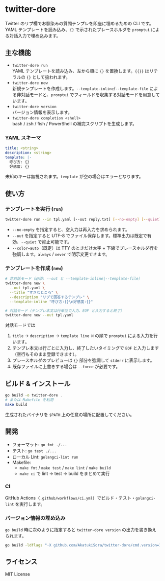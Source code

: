 # twitter-dore

Twitter のリプ欄でお馴染みの質問テンプレを即座に埋めるための CLI です。YAML テンプレートを読み込み、`{}` で示されたプレースホルダを `promptui` による対話入力で埋め込みます。

## 主な機能

- `twitter-dore run`  
  YAML テンプレートを読み込み、左から順に `{}` を置換します。`{{}}` はリテラルの `{}` として扱われます。
- `twitter-dore new`  
  新規テンプレートを作成します。`--template-inline`/`--template-file` による非対話モードと、`promptui` でフィールドを収集する対話モードを用意しています。
- `twitter-dore version`  
  バージョン情報を表示します。
- `twitter-dore completion <shell>`  
  bash / zsh / fish / PowerShell の補完スクリプトを生成します。

### YAML スキーマ

```yaml
title: <string>
description: <string>
template: |-
  呼び方: {}
  好感度: {}
```

未知のキーは無視されます。`template` が空の場合はエラーとなります。

## 使い方

### テンプレートを実行 (`run`)

```bash
twitter-dore run --in tpl.yaml [--out reply.txt] [--no-empty] [--quiet] [--color=auto|always|never]
```

- `--no-empty` を指定すると、空入力は再入力を求められます。
- `--out` を指定すると UTF-8 でファイル保存します。標準出力は既定で有効、`--quiet` で抑止可能です。
- `--color=auto`（既定）は TTY のときだけ太字 + 下線でプレースホルダ行を強調します。`always` / `never` で明示変更できます。

### テンプレートを作成 (`new`)

```bash
# 非対話モード（必須: --out と --template-inline|--template-file）
twitter-dore new \
  --out tpl.yaml \
  --title "すきなところ" \
  --description "リプで回答するテンプレ" \
  --template-inline "呼び方:{}\n好感度:{}"

# 対話モード（テンプレ本文は行単位で入力、EOF と入力すると終了）
twitter-dore new --out tpl.yaml
```

対話モードでは

1. `title` → `description` → `template line N` の順で `promptui` による入力を行います。
2. テンプレ本文は行ごとに入力し、終了したいタイミングで `EOF` と入力します（空行もそのまま登録できます）。
3. プレースホルダのプレビューは `{}` 部分を強調して `stderr` に表示します。
4. 既存ファイルに上書きする場合は `--force` が必要です。

## ビルド & インストール

```bash
go build -o twitter-dore .
# または Makefile を利用
make build
```

生成されたバイナリを `$PATH` 上の任意の場所に配置してください。

## 開発

- フォーマット: `go fmt ./...`
- テスト: `go test ./...`
- ローカル Lint: `golangci-lint run`
- Makefile:
  - `make fmt` / `make test` / `make lint` / `make build`
  - `make ci` で lint → test → build をまとめて実行

### CI

GitHub Actions（`.github/workflows/ci.yml`）でビルド・テスト・`golangci-lint` を実行します。

### バージョン情報の埋め込み

`go build` 時に次のように指定すると `twitter-dore version` の出力を書き換えられます。

```bash
go build -ldflags "-X github.com/AkatukiSora/twitter-dore/cmd.version=1.2.3 -X github.com/AkatukiSora/twitter-dore/cmd.commit=$(git rev-parse --short HEAD)"
```

## ライセンス

MIT License
